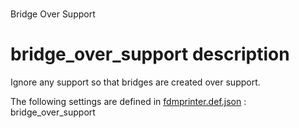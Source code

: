 
# 
Bridge Over Support


# bridge_over_support description
Ignore any support so that bridges are created over support.

The following settings are defined in [fdmprinter.def.json](https://github.com/smartavionics/Cura/blob/mb-master/resources/definitions/fdmprinter.def.json) : bridge_over_support